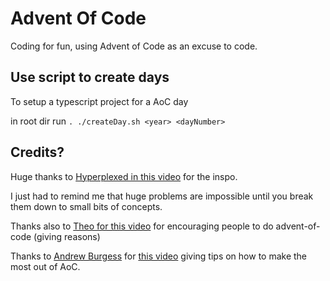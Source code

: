 # Advent Of Code

Coding for fun, using Advent of Code as an excuse to code.

## Use script to create days

To setup a typescript project for a AoC day

in root dir run `. ./createDay.sh <year> <dayNumber>`

## Credits?

Huge thanks to [Hyperplexed in this video](https://youtu.be/G9207EJySaA?si=aM-FxiBY6gzv_z4X) for the inspo.

I just had to remind me that huge problems are impossible until you break them down to small bits of concepts.

Thanks also to [Theo for this video](https://youtu.be/ddLbE9aGHno?si=YDxlVDK0rOeTU_XK) for encouraging people to do advent-of-code (giving reasons)

Thanks to [Andrew Burgess](https://github.com/andrew8088) for [this video](https://youtu.be/W-wDptwcbz4?si=tlvXobhMrU98DEzV) giving tips on how to make the most out of AoC.
